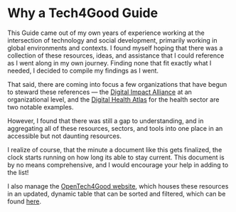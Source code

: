 # Why a Tech4Good Guide

This Guide came out of my own years of experience working at the intersection of technology and social development, primarily working in global environments and contexts. I found myself hoping that there was a collection of these resources, ideas, and assistance that I could reference as I went along in my own journey. Finding none that fit exactly what I needed, I decided to compile my findings as I went.

That said, there are coming into focus a few organizations that have begun to steward these references — the [Digital Impact Alliance](https://digitalimpactalliance.org) at an organizational level, and the [Digital Health Atlas](https://digitalhealthatlas.org) for the health sector are two notable examples.

However, I found that there was still a gap to understanding, and in aggregating all of these resources, sectors, and tools into one place in an accessible but not daunting resources.

I realize of course, that the minute a document like this gets finalized, the clock starts running on how long its able to stay current. This document is by no means comprehensive, and I would encourage your help in adding to the list!

I also manage the [OpenTech4Good website](https://opentech4good.org/), which houses these resources in an updated, dynamic table that can be sorted and filtered, which can be found [here](https://opentech4good.org/basics/tech4good-resources.html).
